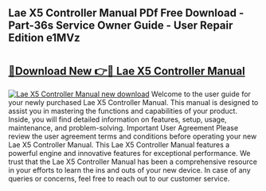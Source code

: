 ## Lae X5 Controller Manual PDf Free Download - Part-36s Service Owner Guide - User Repair Edition e1MVz

# <h2><a href="http://cf2148.oget.top/?id=Lae+X5+Controller+Manual">🔗Download New 👉🔴 Lae X5 Controller Manual</a></h2>

[![Lae X5 Controller Manual new download](https://i.imgur.com/5g1atiW.png)](http://cf2148.oget.top/?id=Lae+X5+Controller+Manual)
Welcome to the user guide for your newly purchased Lae X5 Controller Manual. This manual is designed to assist you in mastering the functions and capabilities of your product. Inside, you will find detailed information on features, setup, usage, maintenance, and problem-solving. Important User Agreement Please review the user agreement terms and conditions before operating your new Lae X5 Controller Manual. This Lae X5 Controller Manual features a powerful engine and innovative features for exceptional performance. We trust that the Lae X5 Controller Manual has been a comprehensive resource in your efforts to learn the ins and outs of your new device. In case of any queries or concerns, feel free to reach out to our customer service.
